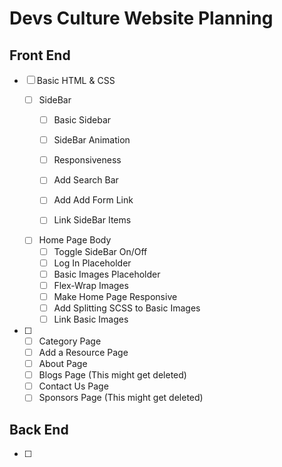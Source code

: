 # Devs Culture Website Planning

## Front End

* [ ] Basic HTML & CSS

    - [ ] SideBar
        - [ ] Basic Sidebar
        - [ ] SideBar Animation
        - [ ] Responsiveness
        - [ ] Add Search Bar
        - [ ] Add Add Form Link
        - [ ] Link SideBar Items


    - [ ] Home Page Body
        - [ ] Toggle SideBar On/Off 
        - [ ] Log In Placeholder
        - [ ] Basic Images Placeholder
        - [ ] Flex-Wrap Images
        - [ ] Make Home Page Responsive
        - [ ] Add Splitting SCSS to Basic Images
        - [ ] Link Basic Images

* [ ]
    - [ ] Category Page
    - [ ] Add a Resource Page
    - [ ] About Page
    - [ ] Blogs Page (This might get deleted)
    - [ ] Contact Us Page
    - [ ] Sponsors Page (This might get deleted)

## Back End

* [ ]  
